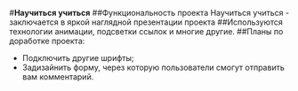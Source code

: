 #**Научиться учиться**
##Функциональность проекта Научиться учиться - заключается в яркой наглядной презентации проекта
##Используются технологии анимации, подсветки ссылок и многие другие.
##Планы по доработке проекта:
* Подключить другие шрифты;
* Задизайнить форму, через которую пользователи смогут отправить вам комментарий.